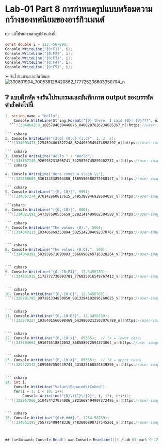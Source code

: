 # Lab-01  Part 8  การกำหนดรูปแบบพร้อมความกว้างของทศนิยมของอาร์กิวเมนต์

👉 แก้โปรแกรมตามรูปด้านล่างนี้
```csharp
const double i = 123.456789d;
Console.WriteLine("{0:F1}", i);
Console.WriteLine("{0:F2}", i);
Console.WriteLine("{0:F3}", i);
Console.WriteLine("{0:F4}", i);
Console.WriteLine("{0:F5}", i);
```
➢ รันโปรแกรมและบันทึกผล
![330801904_700538128420862_177725206603350704_n](https://user-images.githubusercontent.com/116150897/221615965-0b9652f4-2a39-4e4e-996f-222a1ee77080.png)


## ❔ แบบฝึกหัด จงรันโปรแกรมและบันทึกภาพ output ของบรรทัดคำสั่งต่อไปนี้

``` csharp
1. string name = "Hello";
    Console.WriteLine(String.Format("{0} there. I said {0}! {0}???", name));
  ```![334064258_1885794838446876_8400287826234085367_n](https://user-images.githubusercontent.com/116150897/221619004-9d5c03dd-e26f-4aa0-95ec-ebf612c80687.png)

``` csharp
2. Console.WriteLine("{2:d} {0:d} {1:d}", 1, 2, 3);
```![334093473_1254594061827248_8244959549474698297_n](https://user-images.githubusercontent.com/116150897/221619065-4e6dff3d-aa17-40ec-90f0-939f52de34b5.png)

``` csharp
3. Console.WriteLine("Hello " + "World");
```![333767249_926993231808741_5425076745899402232_n](https://user-images.githubusercontent.com/116150897/221619108-d742a89c-16d5-485d-b70a-1e65f0397a3b.png)
``` csharp

4. Console.WriteLine("Here comes a slash \\");
```![329558689_536134338504386_1809550580272080147_n](https://user-images.githubusercontent.com/116150897/221619197-a3a35618-f97a-4d9d-8782-f8fdf60a71d1.png)

``` csharp
5. Console.WriteLine("|{0, 10}|", 999);
```![334067274_970142860817615_3495388946929604097_n](https://user-images.githubusercontent.com/116150897/221619266-d6792a76-a25a-4fbd-a0e6-b8ac36103490.png)

```csharp
6. Console.WriteLine("|{0,-10}|", 000);
```![334021891_547387690535659_5282141499002384588_n](https://user-images.githubusercontent.com/116150897/221619344-e1c2ab70-85f6-4fe8-b620-f2c225d74bc8.png)

``` csharp
7. Console.WriteLine("The value: {0}.", 500);
```![334043113_103486869353894_5825242084092370767_n](https://user-images.githubusercontent.com/116150897/221619384-54bddc6b-b071-41b0-b500-65ed421518a1.png)


``` csharp
8. Console.WriteLine("The value: {0:C}.", 500);
```![334049191_503959671890893_5566090269716328264_n](https://user-images.githubusercontent.com/116150897/221619425-e7e12234-690e-4ba1-bd7c-6ad9baed1dd2.png)


``` csharp
9. Console.WriteLine("{0,-10:F4}", 12.3456789);
```![334031915_1172772730093781_776825016549767413_n](https://user-images.githubusercontent.com/116150897/221619457-277901b6-4358-4813-9397-efe9ccb3e30b.png)


``` csharp
10. Console.WriteLine("{0,-10:C}", 12.3456789);
```![328791785_897281334850950_9013294192896260625_n](https://user-images.githubusercontent.com/116150897/221619486-bad50780-9bfe-44e9-971a-3d53847fec8e.png)


``` csharp
11. Console.WriteLine("{0,-10:E3}", 12.3456789);
```![333979227_1936401566698469_6439800213502076789_n](https://user-images.githubusercontent.com/116150897/221619532-49fa3792-dcaf-4880-8315-ad2d149ebd2a.png)


``` csharp
12. Console.WriteLine("{0,-10:x}", 65535);  // (x = lower case)
```![333764664_891075518822052_868588972594373864_n](https://user-images.githubusercontent.com/116150897/221619562-4203a6fb-6cc9-4dff-b72c-6116554f3996.png)


``` csharp
13. Console.WriteLine("{0,-10:X}", 65535);  // (X = upper case)
```![329322342_1899007550449741_431825160824839895_n](https://user-images.githubusercontent.com/116150897/221619586-a297e9f8-b6fe-4de0-a706-e8d7cb71ed67.png)


``` csharp
14. int i;
    Console.WriteLine("Value\tSquared\tCubed");
    for(i = 1; i < 10; i++)
        Console.WriteLine("{0}\t{1}\t{2}", i, i*i, i*i*i);
```![328957066_510454427924086_3821668494907272495_n](https://user-images.githubusercontent.com/116150897/221619615-8fc7f163-3772-44c9-98cb-29c46acd713d.png)


``` csharp
15. Console.WriteLine("{0:#.###}.", 1234.56789);
```![334051195_755775409448336_7482600898737545201_n](https://user-images.githubusercontent.com/116150897/221619639-728ec43a-9c7e-4fc1-85f3-8a62ce20e925.png)



## [การใช้งานคำสั่ง Console.Read() และ Console.ReadLine()](./Lab-01-part-9-12.md)
